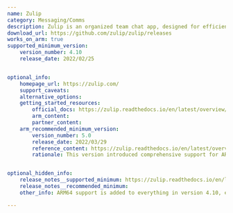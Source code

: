```yaml
---
name: Zulip
category: Messaging/Comms
description: Zulip is an organized team chat app, designed for efficient communication.
download_url: https://github.com/zulip/zulip/releases
works_on_arm: true
supported_minimum_version:
    version_number: 4.10
    release_date: 2022/02/25


optional_info:
    homepage_url: https://zulip.com/
    support_caveats:
    alternative_options:
    getting_started_resources:
        official_docs: https://zulip.readthedocs.io/en/latest/overview/readme.html
        arm_content:
        partner_content:
    arm_recommended_minimum_version:
        version_number: 5.0
        release_date: 2022/03/29
        reference_content: https://zulip.readthedocs.io/en/latest/overview/changelog.html#zulip-server-5-0
        rationale: This version introduced comprehensive support for ARM architectures, added support for installation on ARM platforms (including Mac M1). The highlights include the removing support for Ubuntu 18.04, which no longer receives upstream security support for key Zulip dependencies, added web-public streams, new formatting buttons and improved UI. Kindly refer [here](https://blog.desdelinux.net/en/zulip-5-arrives-with-support-for-arm-redesign-improvements-and-more/) for more.


optional_hidden_info:
    release_notes__supported_minimum: https://zulip.readthedocs.io/en/latest/overview/changelog.html#zulip-server-4-10
    release_notes__recommended_minimum:
    other_info: ARM64 support is added to everything in version 4.10, except wal-g. Kindly consider [this](https://github.com/zulip/zulip/issues/21070) issue.

---
```

